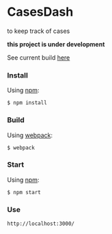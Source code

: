# CasesDash
to keep track of cases

**this project is under development**

See current build [here](http://casesziesing.herokuapp.com/)

### Install

Using [npm](https://www.npmjs.com/):

    $ npm install

### Build

Using [webpack](https://webpack.github.io/):

    $ webpack

### Start

Using [npm](https://www.npmjs.com/):

    $ npm start

### Use

    http://localhost:3000/
